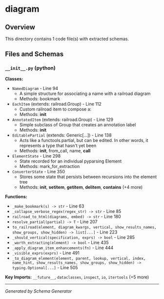 # diagram

## Overview

This directory contains 1 code file(s) with extracted schemas.

## Files and Schemas

### `__init__.py` (python)

**Classes:**
- `NamedDiagram` - Line 94
  - A simple structure for associating a name with a railroad diagram
  - Methods: bookmark
- `EachItem` (extends: railroad.Group) - Line 112
  - Custom railroad item to compose a:
  - Methods: __init__
- `AnnotatedItem` (extends: railroad.Group) - Line 129
  - Simple subclass of Group that creates an annotation label
  - Methods: __init__
- `EditablePartial` (extends: Generic[...]) - Line 138
  - Acts like a functools.partial, but can be edited. In other words, it represents a type that hasn't yet been
  - Methods: __init__, from_call, name, __call__
- `ElementState` - Line 298
  - State recorded for an individual pyparsing Element
  - Methods: mark_for_extraction
- `ConverterState` - Line 350
  - Stores some state that persists between recursions into the element tree
  - Methods: __init__, __setitem__, __getitem__, __delitem__, __contains__ (+4 more)

**Functions:**
- `_make_bookmark(s) -> str` - Line 63
- `_collapse_verbose_regex(regex_str) -> str` - Line 85
- `railroad_to_html(diagrams, embed) -> str` - Line 180
- `resolve_partial(partial) -> T` - Line 207
- `to_railroad(element, diagram_kwargs, vertical, show_results_names, show_groups, show_hidden) -> list[...]` - Line 223
- `_should_vertical(specification, exprs) -> bool` - Line 285
- `_worth_extracting(element) -> bool` - Line 435
- `_apply_diagram_item_enhancements(fn)` - Line 444
- `_visible_exprs(exprs)` - Line 491
- `_to_diagram_element(element, parent, lookup, vertical, index, name_hint, show_results_names, show_groups, show_hidden) -> typing.Optional[...]` - Line 505

**Key Imports:** `__future__`, `dataclasses`, `inspect`, `io`, `itertools` (+5 more)

---
*Generated by Schema Generator*
